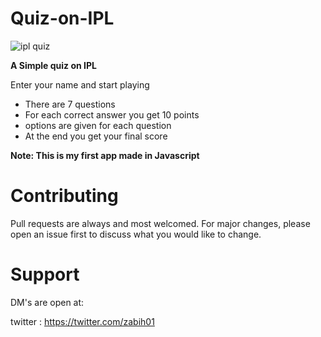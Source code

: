 # Quiz-on-IPL

![ipl quiz](https://user-images.githubusercontent.com/53895282/168628666-fd58004d-c57c-4884-99dd-ee5149ddc402.JPG)


**A Simple quiz on IPL**

Enter your name and start playing

- There are 7 questions 
- For each correct answer you get 10 points 
- options are given for each question
- At the end you get your final score 

**Note: This is my first app made in Javascript**
# Contributing
Pull requests are always and most welcomed. For major changes, please open an issue first to discuss what you would like to change.

# Support
DM's are open at:

twitter : https://twitter.com/zabih01
